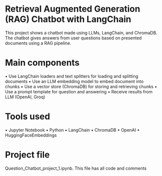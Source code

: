 # Retrieval Augmented Generation (RAG) Chatbot with LangChain
This project shows a chatbot made using LLMs, LangChain, and ChromaDB. The chatbot gives answers from user questions based on presented documents using a RAG pipeline.
# Main components 
•	Use LangChain loaders and text splitters for loading and splitting documents
•	Use an LLM embedding model to embed document into chunks
•	Use a vector store (ChromaDB) for storing and retrieving chunks
•	Use a prompt template for question and answering
•	Receive results from LLM (OpenAI, Groq)
# Tools used
•	Jupyter Notebook
•	Python
•	 LangChain
•	ChromaDB
•	OpenAI 
•	HuggingFaceEmbeddings
# Project file
Question_Chatbot_project_1.ipynb. This file has all code and comments


